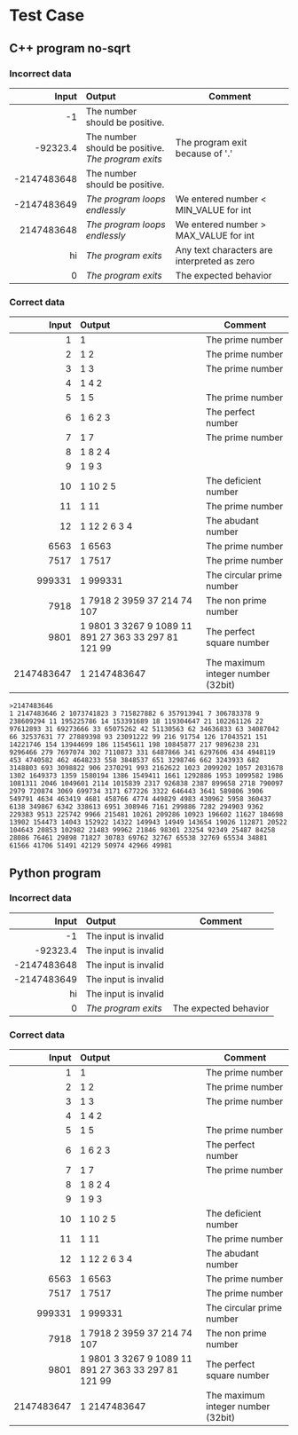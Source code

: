 # Test Case

## C++ program no-sqrt

### Incorrect data

| Input | Output | Comment |
| --: | :-- | ---
| -1 | The number should be positive.|
| -92323.4 | The number should be positive.<br>_The program exits_ | The program exit because of '.' 
| 	-2147483648 | The number should be positive. 
| -2147483649 | _The program loops endlessly_ | We entered number < MIN_VALUE for int
| 2147483648 | _The program loops endlessly_ | We entered number > MAX_VALUE for int
| hi  | _The program exits_ | Any text characters are interpreted as zero
| 0 | _The program exits_ | The expected behavior

### Correct data

| Input | Output | Comment |
| --: | :-- | --- |
| 1 |1|The prime number
| 2|1 2|The prime number
|3|1 3|The prime number
|4|1 4 2
|5|1 5|The prime number
|6|1 6 2 3| The perfect number
|7|1 7|The prime number
|8|1 8 2 4
|9|1 9 3
|10|1 10 2 5| The deficient number|
|11|1 11|The prime number
|12|1 12 2 6 3 4| The abudant number
|6563|1 6563 | The prime number
|7517|1 7517 | The prime number
|999331|1 999331|The circular prime number
|7918|1 7918 2 3959 37 214 74 107 | The non prime number
|9801|1 9801 3 3267 9 1089 11 891 27 363 33 297 81 121 99|The perfect square number
|2147483647|1 2147483647| The maximum integer number (32bit)
```
>2147483646
1 2147483646 2 1073741823 3 715827882 6 357913941 7 306783378 9 238609294 11 195225786 14 153391689 18 119304647 21 102261126 22 97612893 31 69273666 33 65075262 42 51130563 62 34636833 63 34087042 66 32537631 77 27889398 93 23091222 99 216 91754 126 17043521 151 14221746 154 13944699 186 11545611 198 10845877 217 9896238 231 9296466 279 7697074 302 7110873 331 6487866 341 6297606 434 4948119 453 4740582 462 4648233 558 3848537 651 3298746 662 3243933 682 3148803 693 3098822 906 2370291 993 2162622 1023 2099202 1057 2031678 1302 1649373 1359 1580194 1386 1549411 1661 1292886 1953 1099582 1986 1081311 2046 1049601 2114 1015839 2317 926838 2387 899658 2718 790097 2979 720874 3069 699734 3171 677226 3322 646443 3641 589806 3906 549791 4634 463419 4681 458766 4774 449829 4983 430962 5958 360437 6138 349867 6342 338613 6951 308946 7161 299886 7282 294903 9362 229383 9513 225742 9966 215481 10261 209286 10923 196602 11627 184698 13902 154473 14043 152922 14322 149943 14949 143654 19026 112871 20522 104643 20853 102982 21483 99962 21846 98301 23254 92349 25487 84258 28086 76461 29898 71827 30783 69762 32767 65538 32769 65534 34881 61566 41706 51491 42129 50974 42966 49981
```

## Python program

### Incorrect data

| Input | Output | Comment |
| --: | :-- | ---
| -1 | The input is invalid|
| -92323.4 | The input is invalid |  
| 	-2147483648 | The input is invalid 
| -2147483649 | The input is invalid | 
| hi  | The input is invalid | 
| 0 | _The program exits_ | The expected behavior

### Correct data

| Input | Output | Comment |
| --: | :-- | --- |
| 1 |1|The prime number
| 2|1 2|The prime number
|3|1 3|The prime number
|4|1 4 2
|5|1 5|The prime number
|6|1 6 2 3| The perfect number
|7|1 7|The prime number
|8|1 8 2 4
|9|1 9 3
|10|1 10 2 5| The deficient number|
|11|1 11|The prime number
|12|1 12 2 6 3 4| The abudant number
|6563|1 6563 | The prime number
|7517|1 7517 | The prime number
|999331|1 999331|The circular prime number
|7918|1 7918 2 3959 37 214 74 107 | The non prime number
|9801|1 9801 3 3267 9 1089 11 891 27 363 33 297 81 121 99|The perfect square number
|2147483647|1 2147483647| The maximum integer number (32bit)
